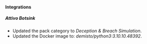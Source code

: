 
#### Integrations

##### Attivo Botsink
- Updated the pack category to *Deception & Breach Simulation*.
- Updated the Docker image to: *demisto/python3:3.10.10.48392*.
